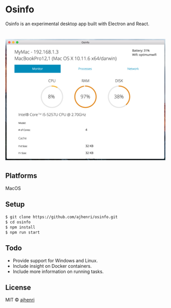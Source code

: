 # Osinfo 

Osinfo is an experimental desktop app built with Electron and React.

# <img src="resources/img/osinfo_screenshot.png" width="500"/>

## Platforms
MacOS

## Setup

```
$ git clone https://github.com/ajhenri/osinfo.git
$ cd osinfo
$ npm install
$ npm run start
```

## Todo

* Provide support for Windows and Linux.
* Include insight on Docker containers.
* Include more information on running tasks.

## License

MIT © [ajhenri](https://github.com/ajhenri)